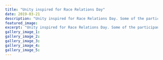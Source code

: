 ```yaml
---
title: "Unity inspired for Race Relations Day"
date: 2019-03-21
description: "Unity inspired for Race Relations Day. Some of the participants after the Holi ritual - Nikita, Zach and Jacqueline..."
featured_image: 
excerpt: "Unity inspired for Race Relations Day. Some of the participants after the Holi ritual - Nikita, Zach and Jacqueline."
gallery_image_1: 
gallery_image_2: 
gallery_image_3: 
gallery_image_4: 
gallery_image_5: 
---
```

